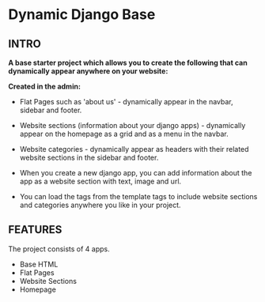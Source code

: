 # Dynamic Django Base

## INTRO
**A base starter project which allows you to create the following that can dynamically appear anywhere on your website:**

**Created in the admin:**
- Flat Pages such as 'about us' - dynamically appear in the navbar, sidebar and footer.
- Website sections (information about your django apps) - dynamically appear on the homepage as a grid and as a menu in the navbar.
- Website categories - dynamically appear as headers with their related website sections in the sidebar and footer.

- When you create a new django app, you can add information about the app as a website section with text, image and url.
- You can load the tags from the template tags to include website sections and categories anywhere you like in your project.

## FEATURES

The project consists of 4 apps.

- Base HTML
- Flat Pages
- Website Sections
- Homepage



